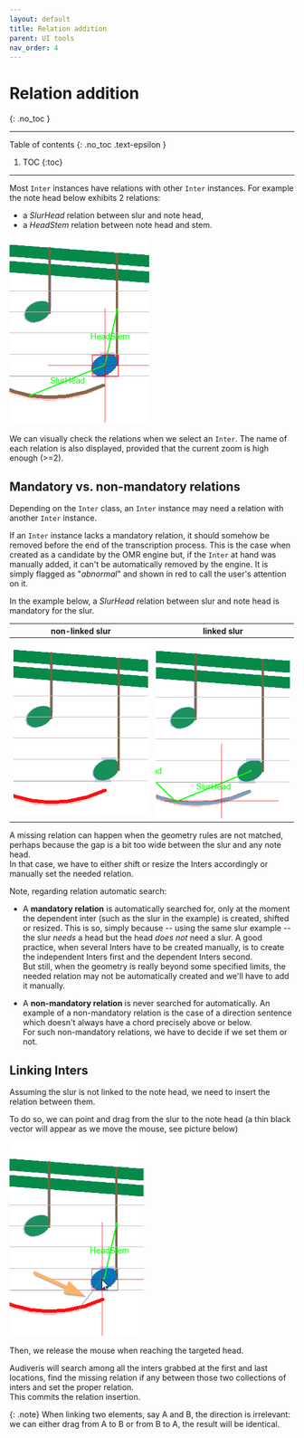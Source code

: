 ```yaml
---
layout: default
title: Relation addition
parent: UI tools
nav_order: 4
---
```

# Relation addition
{: .no_toc }

---
Table of contents
{: .no_toc .text-epsilon }
1. TOC
{:toc}
---

Most `Inter` instances have relations with other `Inter` instances.
For example the note head below exhibits 2 relations:
- a _SlurHead_ relation between slur and note head,
- a _HeadStem_ relation between note head and stem.

![](../../../assets/images/note_with_relations.png)

We can visually check the relations when we select an `Inter`.
The name of each relation is also displayed, provided that the current zoom is high enough (>=2).


## Mandatory vs. non-mandatory relations

Depending on the `Inter` class, an `Inter` instance may need a relation with another `Inter` instance.

If an `Inter` instance lacks a mandatory relation, it should somehow be removed before the end of
the transcription process.
This is the case when created as a candidate by the OMR engine but, if the `Inter` at hand was
manually added, it can't be automatically removed by the engine.
It is simply flagged as "_abnormal_" and shown in red to call the user's attention on it.


In the example below, a _SlurHead_ relation between slur and note head is mandatory for the slur.

| non-linked slur | linked slur |
| --- | --- |
| ![](../../../assets/images/non_linked_slur.png) | ![](../../../assets/images/linked_slur.png) |

A missing relation can happen when the geometry rules are not matched, perhaps because the gap
is a bit too wide between the slur and any note head.   
In that case, we have to either shift or resize the Inters accordingly or manually set the
needed relation.

Note, regarding relation automatic search:
* A **mandatory relation** is automatically searched for, only at the moment the dependent
inter (such as the slur in the example) is created, shifted or resized.
This is so, simply because -- using the same slur example -- the slur _needs_ a head
but the head _does not_ need a slur.
A good practice, when several Inters have to be created manually, is to create the independent
Inters first and the dependent Inters second.  
But still, when the geometry is really beyond some specified limits, the needed relation may not be
automatically created and we'll have to add it manually.

* A **non-mandatory relation** is never searched for automatically.
An example of a non-mandatory relation is the case of a direction sentence which doesn't always
have a chord precisely above or below.  
For such non-mandatory relations, we have to decide if we set them or not.

## Linking Inters

Assuming the slur is not linked to the note head, we need to insert the relation between them.

To do so, we can point and drag from the slur to the note head (a thin black vector will
appear as we move the mouse, see picture below)

![](../../../assets/images/linking_slur.png)

Then, we release the mouse when reaching the targeted head.

Audiveris will search among all the inters grabbed at the first and last locations, find the
missing relation if any between those two collections of inters and set the proper relation.  
This commits the relation insertion.

{: .note}
When linking two elements, say A and B, the direction is irrelevant:
we can either drag from A to B or from B to A, the result will be identical.  
